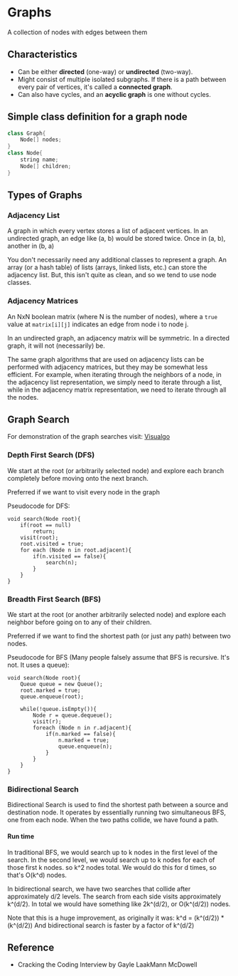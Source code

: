 # Graphs
A collection of nodes with edges between them

## Characteristics
- Can be either **directed** (one-way) or **undirected** (two-way).
- Might consist of multiple isolated subgraphs. If there is a path between every pair of vertices, it's called a **connected graph**.
- Can also have cycles, and an **acyclic graph** is one without cycles.

## Simple class definition for a graph node
```cpp
class Graph{
	Node[] nodes;
}
class Node{
	string name;
	Node[] children;
}
```

## Types of Graphs
### Adjacency List
A graph in which every vertex stores a list of adjacent vertices. In an undirected graph, an edge like (a, b) would be stored twice. Once in (a, b), another in (b, a)

You don't necessarily need any additional classes to represent a graph. An array (or a hash table) of lists (arrays, linked lists, etc.) can store the adjacency list. But, this isn't quite as clean, and so we tend to use node classes. 

### Adjacency Matrices
An NxN boolean matrix (where N is the number of nodes), where a `true` value at `matrix[i][j]` indicates an edge from node i to node j.

In an undirected graph, an adjacency matrix will be symmetric. In a directed graph, it will not (necessarily) be. 

The same graph algorithms that are used on adjacency lists can be performed with adjacency matrices, but they may be somewhat less efficient. For example, when iterating through the neighbors of a node, in the adjacency list representation, we simply need to iterate through a list, while in the adjacency matrix representation, we need to iterate through all the nodes.

## Graph Search
For demonstration of the graph searches visit: [Visualgo](https://visualgo.net/)
### Depth First Search (DFS)
We start at the root (or arbitrarily selected node) and explore each branch completely before moving onto the next branch.

Preferred if we want to visit every node in the graph

Pseudocode for DFS:
```
void search(Node root){
	if(root == null)
		return;
	visit(root);
	root.visited = true;
	for each (Node n in root.adjacent){
		if(n.visited == false){
			search(n);
		}
	}
}
```

### Breadth First Search (BFS)
We start at the root (or another arbitrarily selected node) and explore each neighbor before going on to any of their children.

Preferred if we want to find the shortest path (or just any path) between two nodes. 

Pseudocode for BFS (Many people falsely assume that BFS is recursive. It's not. It uses a queue):
```
void search(Node root){
	Queue queue = new Queue();
	root.marked = true;
	queue.enqueue(root);
	
	while(!queue.isEmpty()){
		Node r = queue.dequeue();
		visit(r);
		foreach (Node n in r.adjacent){
			if(n.marked == false){
				n.marked = true;
				queue.enqueue(n);
			}
		}
	}
}
```

### Bidirectional Search
Bidirectional Search is used to find the shortest path between a source and destination node. It operates by essentially running two simultaneous BFS, one from each node. When the two paths collide, we have found a path.

#### Run time 
In traditional BFS, we would search up to k nodes in the first level of the search. In the second level, we would search up to k nodes for each of those first k nodes. so k^2 nodes total. We would do this for d times, so that's O(k^d) nodes.

In bidirectional search, we have two searches that collide after approximately d/2 levels. The search from each side visits approximately k^(d/2). In total we would have something like 2k^(d/2), or O(k^(d/2)) nodes. 

Note that this is a huge improvement, as originally it was:
k^d = (k^(d/2)) * (k^(d/2))
And bidirectional search is faster by a factor of k^(d/2)

## Reference
- Cracking the Coding Interview by Gayle LaakMann McDowell

